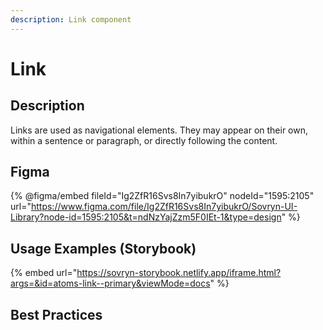 ```yaml
---
description: Link component
---
```


# Link

## Description

Links are used as navigational elements. They may appear on their own, within a sentence or paragraph, or directly following the content.

## Figma <a href="#playground" id="playground"></a>

{% @figma/embed fileId="Ig2ZfR16Svs8In7yibukrO" nodeId="1595:2105" url="https://www.figma.com/file/Ig2ZfR16Svs8In7yibukrO/Sovryn-UI-Library?node-id=1595:2105&t=ndNzYajZzm5F0IEt-1&type=design" %}

## Usage Examples (Storybook)

{% embed url="https://sovryn-storybook.netlify.app/iframe.html?args=&id=atoms-link--primary&viewMode=docs" %}

## Best Practices
